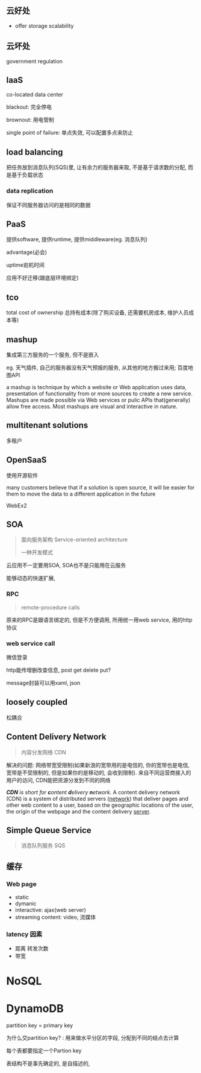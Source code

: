 ## 云好处

- offer storage scalability

## 云坏处

government regulation

## IaaS

co-located data center

blackout: 完全停电

brownout: 用电管制

single point of failure: 单点失效, 可以配置多点来防止

## load balancing

把任务放到消息队列(SQS)里, 让有余力的服务器来取, 不是基于请求数的分配, 而是基于负载状态

### data replication 

保证不同服务器访问的是相同的数据

## PaaS

提供software, 提供runtime, 提供middleware(eg. 消息队列)

advantage(必会)

uptime宕机时间

应用不好迁移(跟底层环境绑定)

## tco

total cost of ownership 总持有成本(除了购买设备, 还需要机房成本, 维护人员成本等)

## mashup

集成第三方服务的一个服务, 但不是嵌入

eg. 天气插件, 自己的服务器没有天气预报的服务, 从其他的地方搬过来用; 百度地图API

a mashup is technique by which a website or Web application uses data, presentation of functionality from or more sources to create a new service. Mashups are made possible via Web services or pulic APIs that(generally) allow free access. Most mashups are visual and interactive in nature. 

## multitenant solutions

多租户

## OpenSaaS

使用开源软件

many customers believe that if  a solution is open source, it will be easier for them to move the data to a different application in the future

WebEx2

## SOA

> 面向服务架构 Service-oriented architecture
>
> 一种开发模式

云应用不一定要用SOA, SOA也不是只能用在云服务

能够动态的快速扩展, 

### RPC

> remote-procedure calls

原来的RPC是跟语言绑定的, 但是不方便调用, 所用统一用web service, 用的http协议

### web service call

微信登录

http能传增删改查信息, post get delete put?

message封装可以用xaml, json

## loosely coupled

松耦合

## Content Delivery Network

>  内容分发网络 CDN

解决的问题: 网络带宽受限制(如果新浪的宽带用的是电信的, 你的宽带也是电信, 宽带是不受限制的, 但是如果你的是移动的, 会收到限制). 来自不同运营商接入的用户的访问, CDN能把资源分发到不同的网络

 ***CDN** is short for **c**ontent **d**elivery **n**etwork.* A content delivery network (CDN) is a system of distributed servers ([network](https://www.webopedia.com/TERM/N/network.html)) that deliver pages and other web content to a user, based on the geographic locations of the user, the origin of the webpage and the content delivery [server](https://www.webopedia.com/TERM/S/server.html). 

## Simple Queue Service

> 消息队列服务 SQS

## 缓存

### Web page

- static
- dymanic
- interactive: ajax(web server)
- streaming content: video, 流媒体

### latency 因素

- 距离 转发次数
- 带宽

# NoSQL

# DynamoDB

partition key = primary key

为什么交partition key? : 用来做水平分区的字段, 分配到不同的结点去计算

每个表都要指定一个Partion key

表结构不是事先确定的, 是自描述的, 







